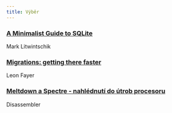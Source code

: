 ```yaml
---
title: Výběr
---
```


### [A Minimalist Guide to SQLite](http://tech.marksblogg.com/sqlite3-tutorial-and-guide.html)
Mark Litwintschik

### [Migrations: getting there faster](https://calendar.perfplanet.com/2017/migrations-getting-there-faster/)
Leon Fayer

### [Meltdown a Spectre - nahlédnutí do útrob procesoru](https://www.dasm.cz/clanek/meltdown-a-spectre-nahlednuti-do-utrob-procesoru)
Disassembler
